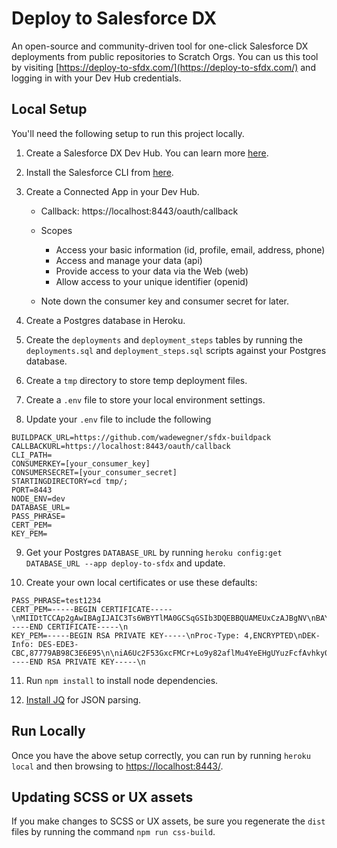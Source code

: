 # Deploy to Salesforce DX

An open-source and community-driven tool for one-click Salesforce DX deployments from public repositories to Scratch Orgs. You can us this tool by visiting [https://deploy-to-sfdx.com/](https://deploy-to-sfdx.com/) and logging in with your Dev Hub credentials.

## Local Setup

You'll need the following setup to run this project locally.

1. Create a Salesforce DX Dev Hub. You can learn more [here](https://developer.salesforce.com/docs/atlas.en-us.sfdx_setup.meta/sfdx_setup/sfdx_setup_enable_devhub.htm).

2. Install the Salesforce CLI from [here](https://developer.salesforce.com/tools/sfdxcli).

3. Create a Connected App in your Dev Hub.

    - Callback: https://localhost:8443/oauth/callback
    - Scopes

        - Access your basic information (id, profile, email, address, phone)
        - Access and manage your data (api)
        - Provide access to your data via the Web (web)
        - Allow access to your unique identifier (openid)

    - Note down the consumer key and consumer secret for later.

4. Create a Postgres database in Heroku.

5. Create the `deployments` and `deployment_steps` tables by running the `deployments.sql` and `deployment_steps.sql` scripts against your Postgres database.

6. Create a `tmp` directory to store temp deployment files.

7. Create a `.env` file to store your local environment settings.

8. Update your `.env` file to include the following

```
BUILDPACK_URL=https://github.com/wadewegner/sfdx-buildpack
CALLBACKURL=https://localhost:8443/oauth/callback
CLI_PATH=
CONSUMERKEY=[your_consumer_key]
CONSUMERSECRET=[your_consumer_secret]
STARTINGDIRECTORY=cd tmp/;
PORT=8443
NODE_ENV=dev
DATABASE_URL=
PASS_PHRASE=
CERT_PEM=
KEY_PEM=
```

9. Get your Postgres `DATABASE_URL` by running `heroku config:get DATABASE_URL --app deploy-to-sfdx` and update.

10. Create your own local certificates or use these defaults:

```
PASS_PHRASE=test1234
CERT_PEM=-----BEGIN CERTIFICATE-----\nMIIDtTCCAp2gAwIBAgIJAIC3Ts6WBYTlMA0GCSqGSIb3DQEBBQUAMEUxCzAJBgNV\nBAYTAkFVMRMwEQYDVQQIEwpTb21lLVN0YXRlMSEwHwYDVQQKExhJbnRlcm5ldCBX\naWRnaXRzIFB0eSBMdGQwHhcNMTcwOTEwMDExODQ4WhcNMTgwOTEwMDExODQ4WjBF\nMQswCQYDVQQGEwJBVTETMBEGA1UECBMKU29tZS1TdGF0ZTEhMB8GA1UEChMYSW50\nZXJuZXQgV2lkZ2l0cyBQdHkgTHRkMIIBIjANBgkqhkiG9w0BAQEFAAOCAQ8AMIIB\nCgKCAQEAqMnT1RxpfKvc8HB8IoWMH1HSlsFyAw7Vg8I5xao6MfaydO3/C5Dw+i0P\n/CMmWdHSbhk/bOB+0FFHNYo0UOhMaxSouE+U9VHa2HZnwxvcOTJwT5NdRbPiIdkJ\n6G9CTfxe8KJV7vNlZ/ig1tZjSe/4MW5pg57d47o/Kg2YDgyeZTuR1zsxlwlR0LZS\nUhkrqG5JI8ouI7iTwdl3g3HAMV4k5AW2ox9UmAbXnvOt0DWWExcWkysYVnJ98wXs\nIv91nFFiz+P8MPhQ8EIyujerHuqZ2G2id2Wo6hVHG0o1ja4klI3F/xgcyw3CrXSD\nQcZO/CZ1nIJAffAvwaPqCY8/N9UofwIDAQABo4GnMIGkMB0GA1UdDgQWBBQ+xRiZ\nvg4qd18XG4Ivi2VEwSt3tjB1BgNVHSMEbjBsgBQ+xRiZvg4qd18XG4Ivi2VEwSt3\ntqFJpEcwRTELMAkGA1UEBhMCQVUxEzARBgNVBAgTClNvbWUtU3RhdGUxITAfBgNV\nBAoTGEludGVybmV0IFdpZGdpdHMgUHR5IEx0ZIIJAIC3Ts6WBYTlMAwGA1UdEwQF\nMAMBAf8wDQYJKoZIhvcNAQEFBQADggEBACPWZRPN6iAdWkAaU/FTeD4uMsw9N+Jw\npeYGNk0GVLoIXYCkr7W/X0Zoz27kqb2/QiZiKkuH2PD+VOGgKrerzQ6HFpPYEUgN\nCGNjGe6lug7o6tDGQTqD2U0YM0XS8s3nkT172NmXi/ZtAdS7qMOnO4UdD3HdOzRN\nrDVDUVtZcbC5T6iRzQ35XZgmBj+3uRq6cOOt+W8HKgu70hKPILj4k/05jfnvwXQ4\nwesGND5BgYvunr1RqdcNxKm4rqMYOC6wnz16lRAYsT33CJsd4tc7jIxX4HzOKnVI\nrNoL90NA1mU2v6jSoYCNcwvnRwZgfFhjYAxROGDSjNI2bDDXRji2Lt8=\n-----END CERTIFICATE-----\n
KEY_PEM=-----BEGIN RSA PRIVATE KEY-----\nProc-Type: 4,ENCRYPTED\nDEK-Info: DES-EDE3-CBC,87779AB98C3E6E95\n\niA6Uc2F53GxcFMCr+Lo9y82aflMu4YeEHgUYuzFcfAvhky0GIx3Mn2IrYYHzhzkc\n+pCOLAsclhFCHhh0jOftFIXXDc2dhO/tef/IMYOozk2Qz0mMf9Ee89k5LYEFr7/o\npnov4NxIrsw70oMeXCe89HRGMfYcjQMlkD7E1OV3G+SoCefw4uzJChssz21KdMdN\n5O1GaA5s+P1U37E/ilaSfYKUksiW2T27mtv1LelhUgeYmc9E+WyV6f7FZosD0mnU\nzHmvGgHDRJJ84v3UiPJ2Kui6ELRhhyzYkYm4yhPWsNUy9R6iaSCXWibM99ME5eMl\n3horfx5/5BaXBmnpN4pnf4pIE+xO/JUSD0cl13yHJzs1ALW8XhSmEp+sPAeTYIDn\nhHDh8AXyxwQe0BPQWyhn/1a4Fcv7BRIBwmQiTvuieq0teE62PUwlQr3eU+mg2p1w\nnnM2E7dm4rEUoyR/kxKUmpS1uvw8+SauzWnrv7ooRPbcIBuqMLpGJpK7cNzwWFhA\nHAtwWy804i4vgopekBI83pFQOOwMc4I/qYHEiyRE3EHuNiEam4R3q6czE61wGNVT\ntbt4kD8cVHtIx1+pUQjSZBpo1iTIOpm86SCytEitzLIPl600kD1LUo6AL4LsI9WD\nN275OBau/FuD+PN4nlKpRzj89XSecoRsOrLmJzLdQUgwoDW62mAKgWx8tt4zTV8W\n4OuK2jPZyN72dxD6LbHdLgKGE+J9XWFeNRj/1OxJj83AylS+nH6HOvtTOsPjiaUT\nJil+ixfeEB6/TcbQ2DWFY8xJ0QkhuTLr+aqJTKKImt+HmtgpexqO5gbuybDVLcG4\nwC25ZSy9WJxgaK1OwczpodHs4z6QDw6NAZDa+wbGyH7rXu04CJHeeSuAlhWpMmtX\n8jLHPmqU1m8ctkhO4n/z6lFnxmMx3VJlNBunJodkzH9GaEt9no3OdPT62TczFyYy\nJf89noStmXbV/DK3EFzGL77w8estQKHAtsuZcXeAnd7dLOhs5+hzR2q6MW8h6nQm\nO1w7YgheBjHY2f+Kte+DJdQCp1IssYzjBq6dVlFu4Qw35vHMjlBYnnLXjB8pyPIA\n35cNGNY580dP96VNmDFGklxZQGLi2W/f4GzcSPQLcflRUJZ8YJT3pAOO1n4ATaUU\nTNN4OnwqYbrU91+pkDJPIZSoEEZErTWRMO9oTgCK68mE1NanXnMOVpgMiheq5POj\nzs8Q6HDS4XMr+prbsvXNC3GKkVLDQOSUc6wMbF9nOu3fUXgr/LOfZGBagkktP6FE\ntU0w+8PA2CUm6s4zCbW/5O0BkC4nvxTfSj5i+FVbT9gbuHjFldyoqTvzaODrcHF4\ncAId/HwdyqvE2i4jeauotyaazJZxea3rGNS0Rjum/0BHivGiPZyPb01M4HiRz2ll\ndhD7fC6O8sSxswSU6b+F5D8w8BCg7u8dX2iXXM4FEyBtvdOfFtRj6p/uKsqol3Pu\nLwt5guvYlEJOA68VnrfofFaKHqygoN7bklOhU6qoBKxdpTAve8zLTwDWymR10ZF1\nPu7NqPrcnesVuhpvylInLg1c5ccuZmsr/FwEi9C83bGMVxUXLBFUZSCEiRsmfR0F\n-----END RSA PRIVATE KEY-----\n
```

11. Run `npm install` to install node dependencies.

12. [Install JQ](https://github.com/stedolan/jq/wiki/Installation) for JSON parsing.

## Run Locally

Once you have the above setup correctly, you can run by running `heroku local` and then browsing to [https://localhost:8443/](https://localhost:8443/).

## Updating SCSS or UX assets

If you make changes to SCSS or UX assets, be sure you regenerate the `dist` files by running the command `npm run css-build`.
